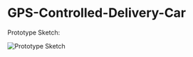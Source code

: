 # GPS-Controlled-Delivery-Car
Prototype Sketch:

![Prototype Sketch](https://github.com/user-attachments/assets/8827b345-4c04-4b2b-98ba-9d49b78a894e)
